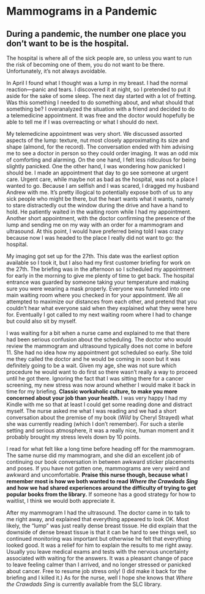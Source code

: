 # Mammograms in a Pandemic
## During a pandemic, the number one place you don’t want to be is the hospital. 
The hospital is where all of the sick people are, so unless you want to run the risk of becoming one of them, you do not want to be there. Unfortunately, it’s not always avoidable. 

In April I found what I thought was a lump in my breast. I had the normal reaction—panic and tears. I discovered it at night, so I pretended to put it aside for the sake of some sleep. The next day started with a lot of fretting. Was this something I needed to do something about, and what should that something be? I overanalyzed the situation with a friend and decided to do a telemedicine appointment. It was free and the doctor would hopefully be able to tell me if I was overreacting or what I should do next. 

My telemedicine appointment was very short. We discussed assorted aspects of the lump: texture, nut most closely approximating its size and shape (almond, for the record). The conversation ended with him advising me to see a doctor in person so they could order imaging. It was an odd mix of comforting and alarming. On the one hand, I felt less ridiculous for being slightly panicked. One the other hand, I was wondering how panicked I should be. I made an appointment that day to go see someone at urgent care. Urgent care, while maybe not as bad as the hospital, was not a place I wanted to go. Because I am selfish and I was scared, I dragged my husband Andrew with me. It’s pretty illogical to potentially expose both of us to any sick people who might be there, but the heart wants what it wants, namely to stare distractedly out the window during the drive and have a hand to hold. He patiently waited in the waiting room while I had my appointment. Another short appointment, with the doctor confirming the presence of the lump and sending me on my way with an order for a mammogram and ultrasound. At this point, I would have preferred being told I was crazy because now I was headed to the place I really did not want to go: the hospital.

My imaging got set up for the 27th. This date was the earliest option available so I took it, but I also had my first customer briefing for work on the 27th. The briefing was in the afternoon so I scheduled my appointment for early in the morning to give me plenty of time to get back. The hospital entrance was guarded by someone taking your temperature and making sure you were wearing a mask properly. Everyone was funneled into one main waiting room where you checked in for your appointment. We all attempted to maximize our distances from each other, and pretend that you couldn’t hear what everyone said when they explained what they were here for. Eventually I got called to my next waiting room where I had to change but could also sit by myself. 

I was waiting for a bit when a nurse came and explained to me that there had been serious confusion about the scheduling. The doctor who would review the mammogram and ultrasound typically does not come in before 11. She had no idea how my appointment got scheduled so early. She told me they called the doctor and he would be coming in soon but it was definitely going to be a wait. Given my age, she was not sure which procedure he would want to do first so there wasn’t really a way to proceed until he got there. Ignoring the fact that I was sitting there for a cancer screening, my new stress was now around whether I would make it back in time for my briefing. **Classic workaholic culture, to make you more concerned about your job than your health.** I was very happy I had my Kindle with me so that at least I could get some reading done and distract myself. The nurse asked me what I was reading and we had a short conversation about the premise of my book (*Wild* by Cheryl Strayed) what she was currently reading (which I don’t remember). For such a sterile setting and serious atmosphere, it was a really nice, human moment and it probably brought my stress levels down by 10 points. 

I read for what felt like a long time before heading off for the mammogram. The same nurse did my mammogram, and she did an excellent job of continuing our book conversation in between awkward sticker placements and poses. If you have not gotten one, mammograms are very weird and awkward and uncomfortable. **Praise this nurse though, because what I remember most is how we both wanted to read *Where the Crawdads Sing* and how we had shared experiences around the difficulty of trying to get popular books from the library.** If someone has a good strategy for how to waitlist, I think we would both appreciate it.
 
 After my mammogram I had the ultrasound. The doctor came in to talk to me right away, and explained that everything appeared to look OK. Most likely, the “lump” was just really dense breast tissue. He did explain that the downside of dense breast tissue is that it can be hard to see things well, so continued monitoring was important but otherwise he felt that everything looked good. It was a relief for him to explain the results to me right away. Usually you leave medical exams and tests with the nervous uncertainty associated with waiting for the answers. It was a pleasant change of pace to leave feeling calmer than I arrived, and no longer stressed or panicked about cancer. Free to resume job stress only! (I did make it back for the briefing and I killed it.) As for the nurse, well I hope she knows that *Where the Crawdads Sing* is currently available from the SLC library.
